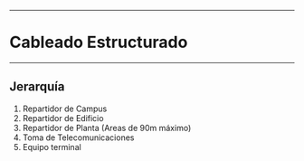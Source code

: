 
---
# Cableado Estructurado
---

## Jerarquía
1. Repartidor de Campus
2. Repartidor de Edificio
3. Repartidor de Planta (Areas de 90m máximo)
4. Toma de Telecomunicaciones
5. Equipo terminal
